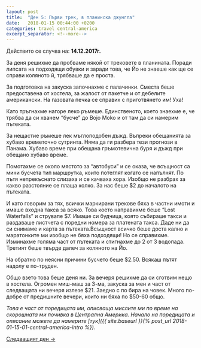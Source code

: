 ```yaml
---
layout: post
title:  "Ден 5: Първи трек, в планинска джунгла"
date:   2018-01-15 00:44:00 +0200
categories: travel central-america
excerpt_separator: <!--more-->
---
```


Действито се случва на: **14.12.2017г.**

За деня решихме да пробваме някой от трековете в планината. Поради липсата на подходящи обувки и заради това, че Йо не знаеше как ще се справи коляното й, трябваше да е проста.

<!--more-->

За подготовка на закуска започнахме с палачинки. Сместа беше предоставена от хостела, за жалост от пакетче и от дебелите американски. На газовата печка се справих с приготвянето им! Уха!

Като тръгнахме нагоре леко ръмеше. Единственото, което знаехме е, че трябва да си хванем “бусче” до Bojo Moko и от там да си намерим пътеката.

За нещастие ръмеше лек мъглоподобен дъжд. Въпреки обещанията за хубаво времеточно сутринта. Няма да ги разбера тези прогнози в Панама. Хубаво време при обещана гръмотевична буря и дъжд при обещано хубаво време.

Помотахме се около мястото за “автобуси” и се оказа, че всъщност са мини бусчета тип маршрутка, които потеглят когато се напълнят. По пътя непрекъснато слизаха и се качваха хора. Изобщо не разбрах за какво разстояние се плаща колко. За нас беше $2 до началото на пътеката.

И като говорим за тях, всички маркирани трекове бяха в частни имоти и имаше входна такса за всяко. Това което направихме беше “Lost Waterfalls” и струвапе $7. Имаше си будчица, която събираше такси и раздаваше листчета с поредни номера за платената такса.  Даде ни да си снимаме и карта за пътеката.Всъщност всичко беше доста кално и маратонките ми  изобщо не бяха подходящи! Но се справихме. Изминахме голяма част от пътеката и стигнахме до 2 от 3 водопада. Третият беше твърде далеч за коляното на Йо.

На обратно по неясни причини бусчето беше $2.50. Всякаш пътят надолу е по-труден.

Общо взето това беше деня ни. За вечеря решихме да си сготвим нещо в хостела. Огромен миш-маш за 3-ма, закуска за мен и част от следващата ни вечеря излезе $21. Заедно с по бира на човек. Много по-добре от предишните вечери, които ни бяха по $50-60 общо.

_Това е част от поредицата ми, описваща мислите ми по време на скорошната ми почивка в Централна Америка. Начало на поредицата и описание можете да намерите [тук]({{ site.baseurl }}{% post_url 2018-01-15-01-central-america-intro %})._

[Следващият ден ->]()

